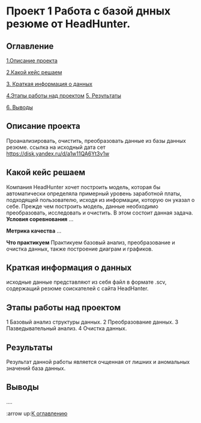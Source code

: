 # Проект 1 Работа с базой днных резюме от HeadHunter.

## Оглавление
[1.Описание проекта](https://github.com/hollywood2371/IDE/tree/main/project_0/README.md#Описание-проекта)

[2.Какой кейс решаем](https://github.com/hollywood2371/IDE/tree/main/project_1/README.md#акой-кейс-решаем)

[3. Краткая информация о данных](https://github.com/hollywood2371/IDE/tree/main/project_1/README.md#Краткая-информация-о-данных)

[4.Этапы работы над проектом](https://github.com/hollywood2371/IDE/tree/main/project_1/README.md#Этапы-работы-над-проектом)
[5. Результаты](https://github.com/hollywood2371/IDE/tree/main/project_1/README.md#Результаты)

[6. Выводы](https://github.com/hollywood2371/IDE/tree/main/project_1/README.md#Выводы)


## Описание проекта
Проанализировать, очистить, преобразовать данные из базы данных резюме.
ссылка на исходный дата сет https://disk.yandex.ru/d/a1w11QA6Yt3v1w
## Какой кейс решаем
Компания HeadHunter хочет построить модель, которая бы автоматически определяла примерный уровень заработной платы, подходящей пользователю, исходя из информации, 
которую он указал о себе. Прежде чем построить модель, данные необходимо преобразовать, исследовать и очистить. В этом состоит данная задача.
**Условия соревнования**
...

**Метрика качества**
...

**Что практикуем**
Практикуем базовый анализ, преобразование и очистка данных, также построение диаграм и графиков.

## Краткая информация о данных
исходные данные представляют из себя файл в формате .scv, содержащий резюме соискателей с сайта HeadHanter.
## Этапы работы над проектом
1 Базовый анализ структуры данных.
2 Преобразование данных.
3 Пазведывательный анализ.
4 Очистка данных.
## Результаты
Результат данной работы является очщенная от лишних и аномальных значений база данных.
## Выводы
....

:arrow up:[К оглавлению](https://github.com/hollywood2371/IDE/tree/main/project_1/READMY.md#Оглавление)
